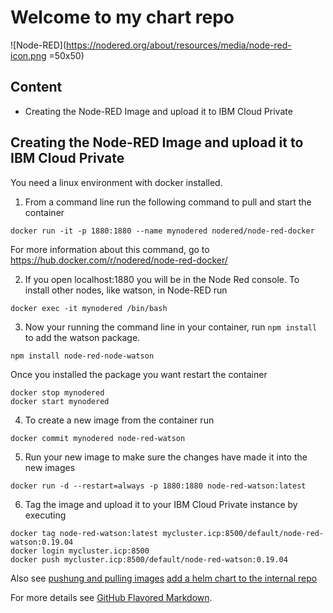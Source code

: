 # Welcome to my chart repo

![Node-RED](https://nodered.org/about/resources/media/node-red-icon.png =50x50)

## Content

- Creating the Node-RED Image and upload it to IBM Cloud Private

## Creating the Node-RED Image and upload it to IBM Cloud Private

You need a linux environment with docker installed.

1. From a command line run the following command to pull and start the container
```
docker run -it -p 1880:1880 --name mynodered nodered/node-red-docker
```
For more information about this command, go to https://hub.docker.com/r/nodered/node-red-docker/

2. If you open localhost:1880 you will be in the Node Red console. To install other nodes, like watson, in Node-RED run
```
docker exec -it mynodered /bin/bash
```
3. Now your running the command line in your container, run `npm install`  to add the watson package.
```
npm install node-red-node-watson
```
Once you installed the package you want restart the container
```
docker stop mynodered
docker start mynodered
```
4. To create a new image from the container run
```
docker commit mynodered node-red-watson
```
5. Run your new image to make sure the changes have made it into the new images
```
docker run -d --restart=always -p 1880:1880 node-red-watson:latest
```
6. Tag the image and upload it to your IBM Cloud Private instance by executing

```
docker tag node-red-watson:latest mycluster.icp:8500/default/node-red-watson:0.19.04
docker login mycluster.icp:8500
docker push mycluster.icp:8500/default/node-red-watson:0.19.04
```
Also see [pushung and pulling images](https://www.ibm.com/support/knowledgecenter/en/SSBS6K_3.1.0/manage_images/using_docker_cli.html) [add a helm chart to the internal repo](https://www.ibm.com/support/knowledgecenter/en/SSBS6K_3.1.0/app_center/add_package.html#add_internal)


For more details see [GitHub Flavored Markdown](https://guides.github.com/features/mastering-markdown/).
